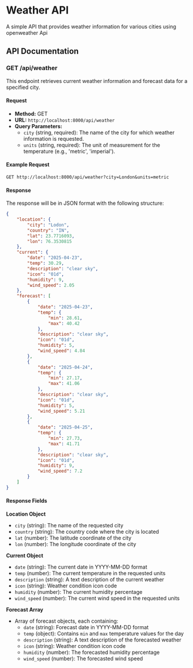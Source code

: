 # Weather API

A simple API that provides weather information for various cities using openweather Api

## API Documentation

### GET /api/weather

This endpoint retrieves current weather information and forecast data for a specified city.

#### Request

-   **Method:** GET
-   **URL:** `http://localhost:8000/api/weather`
-   **Query Parameters:**
    -   `city` (string, required): The name of the city for which weather information is requested.
    -   `units` (string, required): The unit of measurement for the temperature (e.g., 'metric', 'imperial').

#### Example Request

```
GET http://localhost:8000/api/weather?city=London&units=metric
```

#### Response

The response will be in JSON format with the following structure:

```json
{
    "location": {
        "city": "Lodon",
        "country": "IN",
        "lat": 23.7716093,
        "lon": 76.3530815
    },
    "current": {
        "date": "2025-04-23",
        "temp": 30.29,
        "description": "clear sky",
        "icon": "01d",
        "humidity": 9,
        "wind_speed": 2.05
    },
    "forecast": [
        {
            "date": "2025-04-23",
            "temp": {
                "min": 28.61,
                "max": 40.42
            },
            "description": "clear sky",
            "icon": "01d",
            "humidity": 5,
            "wind_speed": 4.84
        },
        {
            "date": "2025-04-24",
            "temp": {
                "min": 27.17,
                "max": 41.06
            },
            "description": "clear sky",
            "icon": "01d",
            "humidity": 5,
            "wind_speed": 5.21
        },
        {
            "date": "2025-04-25",
            "temp": {
                "min": 27.73,
                "max": 41.71
            },
            "description": "clear sky",
            "icon": "01d",
            "humidity": 9,
            "wind_speed": 7.2
        }
    ]
}
```

#### Response Fields

**Location Object**

-   `city` (string): The name of the requested city
-   `country` (string): The country code where the city is located
-   `lat` (number): The latitude coordinate of the city
-   `lon` (number): The longitude coordinate of the city

**Current Object**

-   `date` (string): The current date in YYYY-MM-DD format
-   `temp` (number): The current temperature in the requested units
-   `description` (string): A text description of the current weather
-   `icon` (string): Weather condition icon code
-   `humidity` (number): The current humidity percentage
-   `wind_speed` (number): The current wind speed in the requested units

**Forecast Array**

-   Array of forecast objects, each containing:
    -   `date` (string): Forecast date in YYYY-MM-DD format
    -   `temp` (object): Contains `min` and `max` temperature values for the day
    -   `description` (string): A text description of the forecasted weather
    -   `icon` (string): Weather condition icon code
    -   `humidity` (number): The forecasted humidity percentage
    -   `wind_speed` (number): The forecasted wind speed

